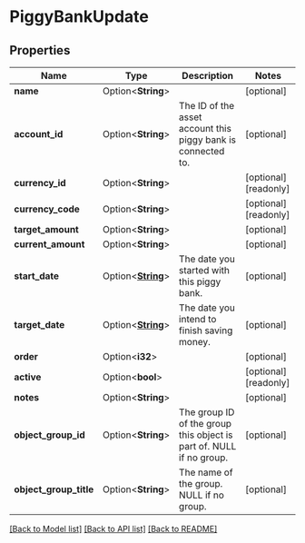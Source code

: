 # PiggyBankUpdate

## Properties

Name | Type | Description | Notes
------------ | ------------- | ------------- | -------------
**name** | Option<**String**> |  | [optional]
**account_id** | Option<**String**> | The ID of the asset account this piggy bank is connected to. | [optional]
**currency_id** | Option<**String**> |  | [optional][readonly]
**currency_code** | Option<**String**> |  | [optional][readonly]
**target_amount** | Option<**String**> |  | [optional]
**current_amount** | Option<**String**> |  | [optional]
**start_date** | Option<[**String**](string.md)> | The date you started with this piggy bank. | [optional]
**target_date** | Option<[**String**](string.md)> | The date you intend to finish saving money. | [optional]
**order** | Option<**i32**> |  | [optional]
**active** | Option<**bool**> |  | [optional][readonly]
**notes** | Option<**String**> |  | [optional]
**object_group_id** | Option<**String**> | The group ID of the group this object is part of. NULL if no group. | [optional]
**object_group_title** | Option<**String**> | The name of the group. NULL if no group. | [optional]

[[Back to Model list]](../README.md#documentation-for-models) [[Back to API list]](../README.md#documentation-for-api-endpoints) [[Back to README]](../README.md)


